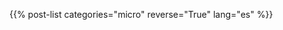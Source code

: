 <!--
.. title: Archivo de micro-publicaciones
-->
{{% post-list categories="micro" reverse="True" lang="es" %}}
